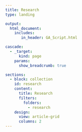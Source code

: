 ```yaml
---
title: Research
type: landing

output: 
  html_document:
    includes:
       in_header: GA_Script.html

cascade:
  - _target:
      kind: page
    params:
      show_breadcrumb: true

sections:
  - block: collection
    id: research
    content:
      title: Research
      filters:
        folders:
          - research
    design:
      view: article-grid
      columns: 2
---
```

